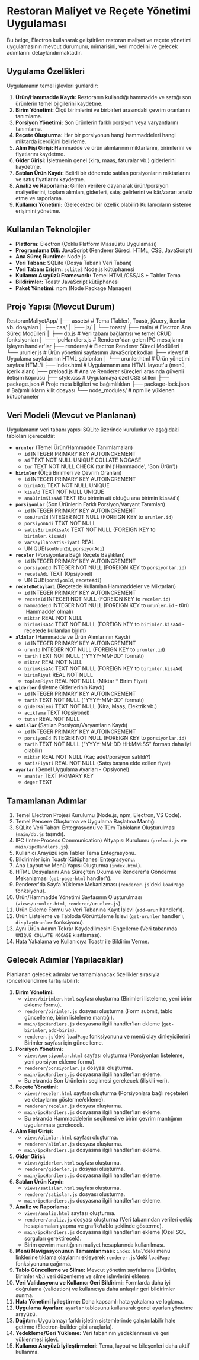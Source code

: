 # Restoran Maliyet ve Reçete Yönetimi Uygulaması

Bu belge, Electron kullanarak geliştirilen restoran maliyet ve reçete yönetimi uygulamasının mevcut durumunu, mimarisini, veri modelini ve gelecek adımlarını detaylandırmaktadır.

## Uygulama Özellikleri

Uygulamanın temel işlevleri şunlardır:

1. **Ürün/Hammadde Kaydı:** Restoranın kullandığı hammadde ve sattığı son ürünlerin temel bilgilerini kaydetme.
2. **Birim Yönetimi:** Ölçü birimlerini ve birbirleri arasındaki çevrim oranlarını tanımlama.
3. **Porsiyon Yönetimi:** Son ürünlerin farklı porsiyon veya varyantlarını tanımlama.
4. **Reçete Oluşturma:** Her bir porsiyonun hangi hammaddeleri hangi miktarda içerdiğini belirleme.
5. **Alım Fişi Girişi:** Hammadde ve ürün alımlarının miktarlarını, birimlerini ve fiyatlarını kaydetme.
6. **Gider Girişi:** İşletmenin genel (kira, maaş, faturalar vb.) giderlerini kaydetme.
7. **Satılan Ürün Kaydı:** Belirli bir dönemde satılan porsiyonların miktarlarını ve satış fiyatlarını kaydetme.
8. **Analiz ve Raporlama:** Girilen verilere dayanarak ürün/porsiyon maliyetlerini, toplam alımları, giderleri, satış gelirlerini ve kâr/zararı analiz etme ve raporlama.
9. **Kullanıcı Yönetimi:** (Gelecekteki bir özellik olabilir) Kullanıcıların sisteme erişimini yönetme.

## Kullanılan Teknolojiler

* **Platform:** Electron (Çoklu Platform Masaüstü Uygulaması)
* **Programlama Dili:** JavaScript (Renderer Süreci: HTML, CSS, JavaScript)
* **Ana Süreç Runtime:** Node.js
* **Veri Tabanı:** SQLite (Dosya Tabanlı Veri Tabanı)
* **Veri Tabanı Erişim:** `sqlite3` Node.js kütüphanesi
* **Kullanıcı Arayüzü Framework:** Temel HTML/CSS/JS + Tabler Tema
* **Bildirimler:** Toastr JavaScript kütüphanesi
* **Paket Yönetimi:** npm (Node Package Manager)

## Proje Yapısı (Mevcut Durum)

RestoranMaliyetApp/
├── assets/ # Tema (Tabler), Toastr, jQuery, ikonlar vb. dosyaları
│ ├── css/
│ ├── js/
│ └── toastr/
├── main/ # Electron Ana Süreç Modülleri
│ ├── db.js # Veri tabanı bağlantısı ve temel CRUD fonksiyonları
│ └── ipcHandlers.js # Renderer'dan gelen IPC mesajlarını işleyen handler'lar
├── renderer/ # Electron Renderer Süreci Modülleri
│ └── urunler.js # Ürün yönetimi sayfasının JavaScript kodları
├── views/ # Uygulama sayfalarının HTML şablonları
│ └── urunler.html # Ürün yönetimi sayfası HTML'i
├── index.html # Uygulamanın ana HTML layout'u (menü, içerik alanı)
├── preload.js # Ana ve Renderer süreçleri arasında güvenli iletişim köprüsü
├── style.css # Uygulamaya özel CSS stilleri
├── package.json # Proje meta bilgileri ve bağımlılıkları
├── package-lock.json # Bağımlılıkların kilit dosyası
└── node_modules/ # npm ile yüklenen kütüphaneler

## Veri Modeli (Mevcut ve Planlanan)

Uygulamanın veri tabanı yapısı SQLite üzerinde kuruludur ve aşağıdaki tabloları içerecektir:

* **`urunler`** (Temel Ürün/Hammadde Tanımlamaları)
  * `id` INTEGER PRIMARY KEY AUTOINCREMENT
  * `ad` TEXT NOT NULL UNIQUE COLLATE NOCASE
  * `tur` TEXT NOT NULL CHECK (tur IN ('Hammadde', 'Son Ürün'))
* **`birimler`** (Ölçü Birimleri ve Çevrim Oranları)
  * `id` INTEGER PRIMARY KEY AUTOINCREMENT
  * `birimAdi` TEXT NOT NULL UNIQUE
  * `kisaAd` TEXT NOT NULL UNIQUE
  * `anaBirimKisaAd` TEXT (Bu birimin ait olduğu ana birimin `kisaAd`'ı)
* **`porsiyonlar`** (Son Ürünlerin Farklı Porsiyon/Varyant Tanımları)
  * `id` INTEGER PRIMARY KEY AUTOINCREMENT
  * `sonUrunId` INTEGER NOT NULL (FOREIGN KEY to `urunler.id`)
  * `porsiyonAdi` TEXT NOT NULL
  * `satisBirimiKisaAd` TEXT NOT NULL (FOREIGN KEY to `birimler.kisaAd`)
  * `varsayilanSatisFiyati` REAL
  * UNIQUE(`sonUrunId`, `porsiyonAdi`)
* **`receler`** (Porsiyonlara Bağlı Reçete Başlıkları)
  * `id` INTEGER PRIMARY KEY AUTOINCREMENT
  * `porsiyonId` INTEGER NOT NULL (FOREIGN KEY to `porsiyonlar.id`)
  * `receteAdi` TEXT (Opsiyonel)
  * UNIQUE(`porsiyonId`, `receteAdi`)
* **`receteDetaylari`** (Reçetede Kullanılan Hammaddeler ve Miktarları)
  * `id` INTEGER PRIMARY KEY AUTOINCREMENT
  * `receteId` INTEGER NOT NULL (FOREIGN KEY to `receler.id`)
  * `hammaddeId` INTEGER NOT NULL (FOREIGN KEY to `urunler.id` - türü 'Hammadde' olmalı)
  * `miktar` REAL NOT NULL
  * `birimKisaAd` TEXT NOT NULL (FOREIGN KEY to `birimler.kisaAd` - reçetede kullanılan birim)
* **`alimlar`** (Hammadde ve Ürün Alımlarının Kaydı)
  * `id` INTEGER PRIMARY KEY AUTOINCREMENT
  * `urunId` INTEGER NOT NULL (FOREIGN KEY to `urunler.id`)
  * `tarih` TEXT NOT NULL ("YYYY-MM-DD" formatı)
  * `miktar` REAL NOT NULL
  * `birimKisaAd` TEXT NOT NULL (FOREIGN KEY to `birimler.kisaAd`)
  * `birimFiyat` REAL NOT NULL
  * `toplamFiyat` REAL NOT NULL (Miktar * Birim Fiyat)
* **`giderler`** (İşletme Giderlerinin Kaydı)
  * `id` INTEGER PRIMARY KEY AUTOINCREMENT
  * `tarih` TEXT NOT NULL ("YYYY-MM-DD" formatı)
  * `giderKalemi` TEXT NOT NULL (Kira, Maaş, Elektrik vb.)
  * `aciklama` TEXT (Opsiyonel)
  * `tutar` REAL NOT NULL
* **`satislar`** (Satılan Porsiyon/Varyantların Kaydı)
  * `id` INTEGER PRIMARY KEY AUTOINCREMENT
  * `porsiyonId` INTEGER NOT NULL (FOREIGN KEY to `porsiyonlar.id`)
  * `tarih` TEXT NOT NULL ("YYYY-MM-DD HH:MM:SS" formatı daha iyi olabilir)
  * `miktar` REAL NOT NULL (Kaç adet/porsiyon satıldı?)
  * `satisFiyati` REAL NOT NULL (Satış başına elde edilen fiyat)
* **`ayarlar`** (Genel Uygulama Ayarları - Opsiyonel)
  * `anahtar` TEXT PRIMARY KEY
  * `deger` TEXT

## Tamamlanan Adımlar

1. Temel Electron Projesi Kurulumu (Node.js, npm, Electron, VS Code).
2. Temel Pencere Oluşturma ve Uygulama Başlatma Mantığı.
3. SQLite Veri Tabanı Entegrasyonu ve Tüm Tabloların Oluşturulması (`main/db.js` taşındı).
4. IPC (Inter-Process Communication) Altyapısı Kurulumu (`preload.js` ve `main/ipcHandlers.js`).
5. Kullanıcı Arayüzü için Tabler Tema Entegrasyonu.
6. Bildirimler için Toastr Kütüphanesi Entegrasyonu.
7. Ana Layout ve Menü Yapısı Oluşturma (`index.html`).
8. HTML Dosyalarını Ana Süreç'ten Okuma ve Renderer'a Gönderme Mekanizması (`get-page-html` handler'ı).
9. Renderer'da Sayfa Yükleme Mekanizması (`renderer.js`'deki `loadPage` fonksiyonu).
10. Ürün/Hammadde Yönetimi Sayfasının Oluşturulması (`views/urunler.html`, `renderer/urunler.js`).
11. Ürün Ekleme Formu ve Veri Tabanına Kayıt İşlevi (`add-urun` handler'ı).
12. Ürün Listeleme ve Tabloda Görüntüleme İşlevi (`get-urunler` handler'ı, `displayUrunler` fonksiyonu).
13. Aynı Ürün Adının Tekrar Kaydedilmesini Engelleme (Veri tabanında `UNIQUE COLLATE NOCASE` kısıtlaması).
14. Hata Yakalama ve Kullanıcıya Toastr ile Bildirim Verme.

## Gelecek Adımlar (Yapılacaklar)

Planlanan gelecek adımlar ve tamamlanacak özellikler sırasıyla (önceliklendirme tartışılabilir):

1. **Birim Yönetimi:**
    * `views/birimler.html` sayfası oluşturma (Birimleri listeleme, yeni birim ekleme formu).
    * `renderer/birimler.js` dosyası oluşturma (Form submit, tablo güncelleme, birim listeleme mantığı).
    * `main/ipcHandlers.js` dosyasına ilgili handler'ları ekleme (`get-birimler`, `add-birim`).
    * `renderer.js`'deki `loadPage` fonksiyonunu ve menü olay dinleyicilerini Birimler sayfası için güncelleme.
2. **Porsiyon Yönetimi:**
    * `views/porsiyonlar.html` sayfası oluşturma (Porsiyonları listeleme, yeni porsiyon ekleme formu).
    * `renderer/porsiyonlar.js` dosyası oluşturma.
    * `main/ipcHandlers.js` dosyasına ilgili handler'ları ekleme.
    * Bu ekranda Son Ürünlerin seçilmesi gerekecek (ilişkili veri).
3. **Reçete Yönetimi:**
    * `views/receler.html` sayfası oluşturma (Porsiyonlara bağlı reçeteleri ve detaylarını gösterme/ekleme).
    * `renderer/receler.js` dosyası oluşturma.
    * `main/ipcHandlers.js` dosyasına ilgili handler'ları ekleme.
    * Bu ekranda Hammaddelerin seçilmesi ve birim çevrim mantığının uygulanması gerekecek.
4. **Alım Fişi Girişi:**
    * `views/alimlar.html` sayfası oluşturma.
    * `renderer/alimlar.js` dosyası oluşturma.
    * `main/ipcHandlers.js` dosyasına ilgili handler'ları ekleme.
5. **Gider Girişi:**
    * `views/giderler.html` sayfası oluşturma.
    * `renderer/giderler.js` dosyası oluşturma.
    * `main/ipcHandlers.js` dosyasına ilgili handler'ları ekleme.
6. **Satılan Ürün Kaydı:**
    * `views/satislar.html` sayfası oluşturma.
    * `renderer/satislar.js` dosyası oluşturma.
    * `main/ipcHandlers.js` dosyasına ilgili handler'ları ekleme.
7. **Analiz ve Raporlama:**
    * `views/analiz.html` sayfası oluşturma.
    * `renderer/analiz.js` dosyası oluşturma (Veri tabanından verileri çekip hesaplamaları yapma ve grafik/tablo şeklinde gösterme).
    * `main/ipcHandlers.js` dosyasına ilgili handler'ları ekleme (Özel SQL sorguları gerektirecek).
    * Birim çevrim mantığının maliyet hesaplarında kullanılması.
8. **Menü Navigasyonunun Tamamlanması:** `index.html`'deki menü linklerine tıklama olaylarını ekleyerek `renderer.js`'deki `loadPage` fonksiyonunu çağırma.
9. **Tablo Güncelleme ve Silme:** Mevcut yönetim sayfalarına (Ürünler, Birimler vb.) veri düzenleme ve silme işlevlerini ekleme.
10. **Veri Validasyonu ve Kullanıcı Geri Bildirimi:** Formlarda daha iyi doğrulama (validation) ve kullanıcıya daha anlaşılır geri bildirimler sunma.
11. **Hata Yönetimi İyileştirme:** Daha kapsamlı hata yakalama ve loglama.
12. **Uygulama Ayarları:** `ayarlar` tablosunu kullanarak genel ayarları yönetme arayüzü.
13. **Dağıtım:** Uygulamayı farklı işletim sistemlerinde çalıştırılabilir hale getirme (Electron-builder gibi araçlarla).
14. **Yedekleme/Geri Yükleme:** Veri tabanının yedeklenmesi ve geri yüklenmesi işlevi.
15. **Kullanıcı Arayüzü İyileştirmeleri:** Tema, layout ve bileşenleri daha aktif kullanma.
